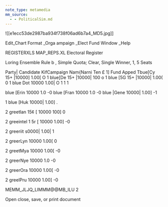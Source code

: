 ```yaml
---
note_type: metamedia
mm_source:
  - - PoliticalSim.md
---
```


![[e1ecc53de2987ba934f738f06ad6b7a4_MD5.jpg]]

Edit_Chart Format _Orga ampaign _Elect Fund Window _Help

REGISTERXLS MAP_REPS.XL
Electoral Register

Loring Ensemble Rule b , Simple Quota; Clear,
Single Winner, 1, 5 Seats

Party| Candidate KifCampaign
Nam{Narni Ten £ 1] Fund Apped
Tbue[Cy 15+ |10000] 1.00[ O
1 blue[De 15+ |10000| 100 o
1 blue [5G 15+ |10000| 1.00( 0
1 blue Dot 10000 1.00| O
1
1
1

blue [Erin 10000 1.0 -0
blue [Fran 10000 1.0 -0
blue |Gene 10000| 1.00] -1

1 blue [Huk 10000| 1.00] .

2 greetlan  15¢ [ 10000 100] 0

2 greeintel 1 5r [ 10000 1.00] -0

2 greeriit s0000| 1.00| 1

2 greerLyn 10000 1.00[ 0

2 greetMya 10000 1.00[ -0

2 greerNye 10000 1.0 -0

2 greerOra 10000 1.00[ -0

2 greelPru 10000 1.00] -0

MEMM_JLJQ_LIMMM@@MB_ILU 2

Open close, save, or print document


